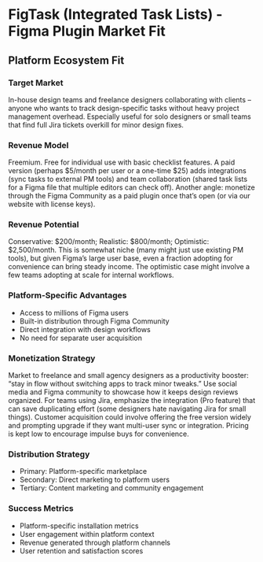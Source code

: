 # FigTask (Integrated Task Lists) - Figma Plugin Market Fit

## Platform Ecosystem Fit

### Target Market
In-house design teams and freelance designers collaborating with clients – anyone who wants to track design-specific tasks without heavy project management overhead. Especially useful for solo designers or small teams that find full Jira tickets overkill for minor design fixes.

### Revenue Model
Freemium. Free for individual use with basic checklist features. A paid version (perhaps $5/month per user or a one-time $25) adds integrations (sync tasks to external PM tools) and team collaboration (shared task lists for a Figma file that multiple editors can check off). Another angle: monetize through the Figma Community as a paid plugin once that’s open (or via our website with license keys).

### Revenue Potential
Conservative: $200/month; Realistic: $800/month; Optimistic: $2,500/month. This is somewhat niche (many might just use existing PM tools), but given Figma’s large user base, even a fraction adopting for convenience can bring steady income. The optimistic case might involve a few teams adopting at scale for internal workflows.

### Platform-Specific Advantages
- Access to millions of Figma users
- Built-in distribution through Figma Community
- Direct integration with design workflows
- No need for separate user acquisition

### Monetization Strategy
Market to freelance and small agency designers as a productivity booster: “stay in flow without switching apps to track minor tweaks.” Use social media and Figma community to showcase how it keeps design reviews organized. For teams using Jira, emphasize the integration (Pro feature) that can save duplicating effort (some designers hate navigating Jira for small things). Customer acquisition could involve offering the free version widely and prompting upgrade if they want multi-user sync or integration. Pricing is kept low to encourage impulse buys for convenience.

### Distribution Strategy
- Primary: Platform-specific marketplace
- Secondary: Direct marketing to platform users
- Tertiary: Content marketing and community engagement

### Success Metrics
- Platform-specific installation metrics
- User engagement within platform context
- Revenue generated through platform channels
- User retention and satisfaction scores
